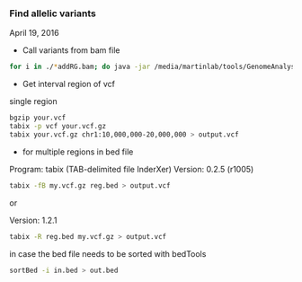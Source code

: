 ### Find allelic variants

April 19, 2016

* Call variants from bam file

```bash
for i in ./*addRG.bam; do java -jar /media/martinlab/tools/GenomeAnalysisTK-3.5/GenomeAnalysisTK.jar -T HaplotypeCaller -R /media/martinlab/tools/ref/genomes/mm9/mm9.fa -I $i --genotyping_mode DISCOVERY -stand_call_conf 20 -o $i.vcf; done
```

* Get interval region of vcf

single region

```bash
bgzip your.vcf
tabix -p vcf your.vcf.gz
tabix your.vcf.gz chr1:10,000,000-20,000,000 > output.vcf
```

* for multiple regions in bed file

Program: tabix (TAB-delimited file InderXer)
Version: 0.2.5 (r1005)

```bash
tabix -fB my.vcf.gz reg.bed > output.vcf
```
or

Version: 1.2.1

```bash
tabix -R reg.bed my.vcf.gz > output.vcf
```

in case the bed file needs to be sorted with bedTools

```bash
sortBed -i in.bed > out.bed
```

